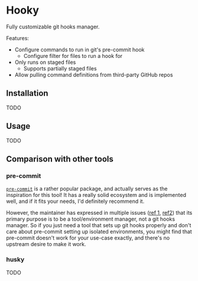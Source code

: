 # Hooky

Fully customizable git hooks manager.

Features:
* Configure commands to run in git's pre-commit hook
    * Configure filter for files to run a hook for
* Only runs on staged files
    * Supports partially staged files
* Allow pulling command definitions from third-party GitHub repos

## Installation

TODO

## Usage

TODO

## Comparison with other tools

### pre-commit

[`pre-commit`](https://pre-commit.com) is a rather popular package, and actually serves as the inspiration for this tool! It has a really solid ecosystem and is implemented well, and if it fits your needs, I'd definitely recommend it.

However, the maintainer has expressed in multiple issues ([ref 1](https://github.com/pre-commit/pre-commit/issues/1453#issuecomment-967743197), [ref2](https://github.com/pre-commit/pre-commit/issues/2316#issuecomment-1083643390)) that its primary purpose is to be a tool/environment manager, not a git hooks manager. So if you just need a tool that sets up git hooks properly and don't care about pre-commit setting up isolated environments, you might find that pre-commit doesn't work for your use-case exactly, and there's no upstream desire to make it work.

### husky

TODO
